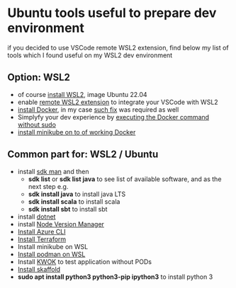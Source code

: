 # Ubuntu tools useful to prepare dev environment

if you decided to use VSCode remote WSL2 extension, find below my list of tools which I found useful on my WSL2 dev environment

## Option: WSL2
- of course [install WSL2](https://docs.microsoft.com/en-us/windows/wsl/install-win10), image Ubuntu 22.04
- enable [remote WSL2 extension](https://marketplace.visualstudio.com/items?itemName=ms-vscode-remote.remote-wsl) to integrate your VSCode with WSL2
- [install Docker](https://adsorder-dev.netlify.app/cuan-https-techcommunity.microsoft.com/t5/itops-talk-blog/using-wsl-2-on-windows-server-2022-to-run-linux-containers/ba-p/3624745), in my case [such fix](https://github.com/microsoft/WSL/issues/9868#issuecomment-1490060424) was required as well  
- Simplyfy your dev experience by [executing the Docker command without sudo](https://www.digitalocean.com/community/tutorials/how-to-install-and-use-docker-on-ubuntu-22-04#step-2-executing-the-docker-command-without-sudo-optional)
- [install minikube on to of working Docker](https://minikube.sigs.k8s.io/docs/start/)

## Common part for: WSL2 / Ubuntu
- install [sdk man](https://sdkman.io/install) and then
  - **sdk list** or **sdk list java** to see list of available software, and as the next step e.g.
  - **sdk install java** to install java LTS
  - **sdk install scala** to install scala
  - **sdk install sbt** to install sbt
- install [dotnet](https://docs.microsoft.com/en-us/dotnet/core/install/linux-ubuntu)
- install [Node Version Manager](https://github.com/nvm-sh/nvm)
- [Install Azure CLI](https://docs.microsoft.com/en-us/cli/azure/install-azure-cli-apt)
- [Install Terraform](https://www.terraform.io/downloads)
- Install minikube on WSL
- [Install podman on WSL](https://www.redhat.com/sysadmin/podman-windows-wsl2)
- Install [KWOK](https://kwok.sigs.k8s.io/) to test application without PODs
- [Install skaffold](https://skaffold.dev/docs/install/)
- **sudo apt install python3 python3-pip ipython3** to install python 3
